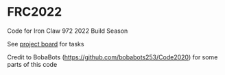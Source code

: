 # FRC2022
Code for Iron Claw 972 2022 Build Season

See [project board](https://github.com/iron-claw-972/FRC2022/projects/1) for tasks


Credit to BobaBots (https://github.com/bobabots253/Code2020) for some parts of this code

